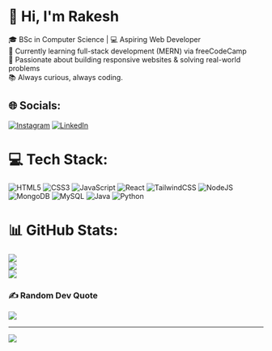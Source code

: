 # 👋 Hi, I'm Rakesh
🎓 BSc in Computer Science | 💻 Aspiring Web Developer<br>🌱 Currently learning full-stack development (MERN) via freeCodeCamp<br>📌 Passionate about building responsive websites & solving real-world problems<br>📚 Always curious, always coding.


## 🌐 Socials:
[![Instagram](https://img.shields.io/badge/Instagram-%23E4405F.svg?logo=Instagram&logoColor=white)](https://www.instagram.com/rakesh_yadav__70?igsh=MTJ2bjBtbHRybTEzZA==) [![LinkedIn](https://img.shields.io/badge/LinkedIn-%230077B5.svg?logo=linkedin&logoColor=white)](www.linkedin.com/in/contact-rakesh-yadav) 

# 💻 Tech Stack:
![HTML5](https://img.shields.io/badge/html5-%23E34F26.svg?style=flat&logo=html5&logoColor=white) ![CSS3](https://img.shields.io/badge/css3-%231572B6.svg?style=flat&logo=css3&logoColor=white) ![JavaScript](https://img.shields.io/badge/javascript-%23323330.svg?style=flat&logo=javascript&logoColor=%23F7DF1E) ![React](https://img.shields.io/badge/react-%2320232a.svg?style=flat&logo=react&logoColor=%2361DAFB) ![TailwindCSS](https://img.shields.io/badge/tailwindcss-%2338B2AC.svg?style=flat&logo=tailwind-css&logoColor=white) ![NodeJS](https://img.shields.io/badge/node.js-6DA55F?style=flat&logo=node.js&logoColor=white) ![MongoDB](https://img.shields.io/badge/MongoDB-%234ea94b.svg?style=flat&logo=mongodb&logoColor=white) ![MySQL](https://img.shields.io/badge/mysql-4479A1.svg?style=flat&logo=mysql&logoColor=white) ![Java](https://img.shields.io/badge/java-%23ED8B00.svg?style=flat&logo=openjdk&logoColor=white) ![Python](https://img.shields.io/badge/python-3670A0?style=flat&logo=python&logoColor=ffdd54)
# 📊 GitHub Stats:
![](https://github-readme-stats.vercel.app/api?username=Rakesh-dev07&theme=nightowl&hide_border=false&include_all_commits=false&count_private=false)<br/>
![](https://nirzak-streak-stats.vercel.app/?user=Rakesh-dev07&theme=nightowl&hide_border=false)<br/>
![](https://github-readme-stats.vercel.app/api/top-langs/?username=Rakesh-dev07&theme=nightowl&hide_border=false&include_all_commits=false&count_private=false&layout=compact)

### ✍️ Random Dev Quote
![](https://quotes-github-readme.vercel.app/api?type=horizontal&theme=radical)

---
[![](https://visitcount.itsvg.in/api?id=Rakesh-dev07&icon=0&color=0)](https://visitcount.itsvg.in)

<!-- Proudly created with GPRM ( https://gprm.itsvg.in ) -->
